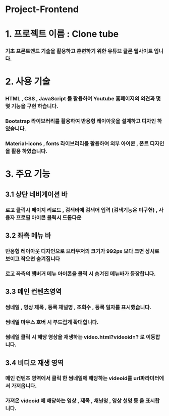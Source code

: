 # Project-Frontend
# 1. 프로젝트 이름 : Clone tube
### 기초 프론트엔드 기술을 활용하고 훈련하기 위한 유튜브 클론 웹사이트 입니다.


# 2. 사용 기술 
### HTML , CSS , JavaScript 를 활용하여 Youtube 홈페이지의 외견과 몇몇 기능을 구현 하습니다.
### Bootstrap 라이브러리를 활용하여 반응형 레이아웃을 설계하고 디자인 하였습니다.
### Material-icons , fonts 라이브러리를 활용하여 외부 아이콘 ,  폰트 디자인을 활용 하였습니다.


# 3. 주요 기능
## 3.1 상단 네비게이션 바
### 로고 클릭시 페이지 리로드 , 검색바에 검색어 입력 (검색기능은 미구현) , 사용자 프로필 아이콘 클릭시 드롭다운

## 3.2 좌측 메뉴 바
### 반응형 레이아웃 디자인으로 브라우저의 크기가 992px 보다 크면 상시로 보이고 작으면 숨겨집니다
### 로고 좌측의 햄버거 메뉴 아이콘을 클릭 시 숨겨진 메뉴바가 등장합니다.

## 3.3 메인 컨텐츠영역
### 썸네일 , 영상 제목 , 등록 채널명 , 조회수 , 등록 일자를 표시했습니다.
### 썸네일 마우스 호버 시 부드럽게 확대합니다.
### 썸네일 클릭 시 해당 영상을 재생하는 video.html?videoid=? 로 이동합니다.

## 3.4 비디오 재생 영역
### 메인 컨텐츠 영역에서 클릭 한 썸네일에 해당하는 videoid를 url파라미터에서 가져옵니다.
### 가져온 videoid 에 해당하는 영상 , 제목 , 채널명 , 영상 설명 등 을 표시합니다.

